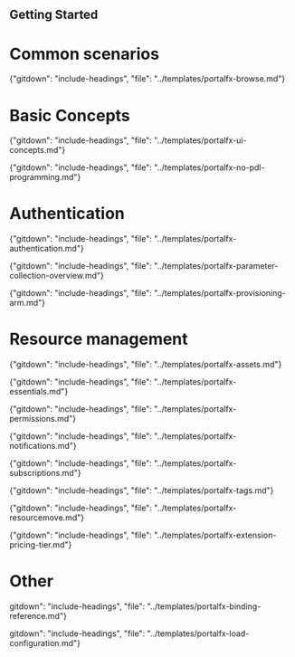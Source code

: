
##  Getting Started

<!-- TODO:  Remove links to documents that are located in the master index or are otherwise known.  
In the meantime, some gitdown includes are commented out for npm run docs.
-->


# Common scenarios

  {"gitdown": "include-headings", "file": "../templates/portalfx-browse.md"}

  
# Basic Concepts  

  {"gitdown": "include-headings", "file": "../templates/portalfx-ui-concepts.md"}

  {"gitdown": "include-headings", "file": "../templates/portalfx-no-pdl-programming.md"}

# Authentication

  {"gitdown": "include-headings", "file": "../templates/portalfx-authentication.md"}

{"gitdown": "include-headings", "file": "../templates/portalfx-parameter-collection-overview.md"}

{"gitdown": "include-headings", "file": "../templates/portalfx-provisioning-arm.md"}

# Resource management

{"gitdown": "include-headings", "file": "../templates/portalfx-assets.md"}

{"gitdown": "include-headings", "file": "../templates/portalfx-essentials.md"}

{"gitdown": "include-headings", "file": "../templates/portalfx-permissions.md"}

{"gitdown": "include-headings", "file": "../templates/portalfx-notifications.md"}

{"gitdown": "include-headings", "file": "../templates/portalfx-subscriptions.md"}

{"gitdown": "include-headings", "file": "../templates/portalfx-tags.md"}

{"gitdown": "include-headings", "file": "../templates/portalfx-resourcemove.md"}

{"gitdown": "include-headings", "file": "../templates/portalfx-extension-pricing-tier.md"}

# Other

<!--TODO: Determine which of these is stopping the GitHub include process -->

  gitdown": "include-headings", "file": "../templates/portalfx-binding-reference.md"}

  gitdown": "include-headings", "file": "../templates/portalfx-load-configuration.md"}
